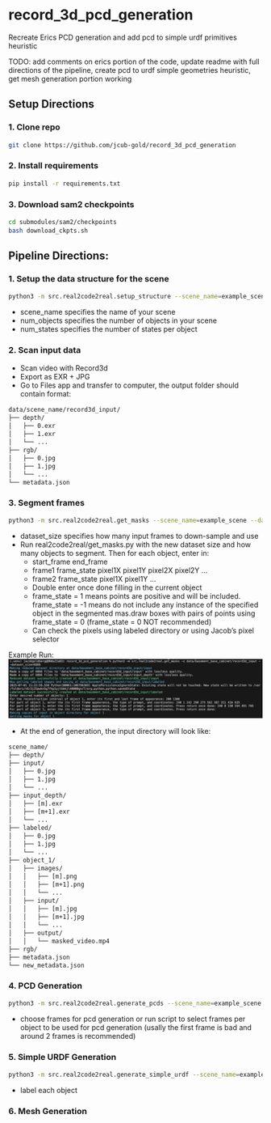 # record_3d_pcd_generation
Recreate Erics PCD generation and add pcd to simple urdf primitives heuristic

TODO: add comments on erics portion of the code, update readme with full directions of the pipeline, create pcd to urdf simple geometries heuristic, get mesh generation portion working

## Setup Directions
### 1. Clone repo
```bash
git clone https://github.com/jcub-gold/record_3d_pcd_generation
```
### 2. Install requirements
```bash
pip install -r requirements.txt
```
### 3. Download sam2 checkpoints
```bash
cd submodules/sam2/checkpoints
bash download_ckpts.sh
```

## Pipeline Directions:

### 1. Setup the data structure for the scene
```bash
python3 -m src.real2code2real.setup_structure --scene_name=example_scene --num_objects=1 --num_states=1
```
- scene_name specifies the name of your scene
- num_objects specifies the number of objects in your scene
- num_states specifies the number of states per object

### 2.  Scan input data
- Scan video with Record3d
- Export as EXR + JPG
- Go to Files app and transfer to computer, the output folder should contain format:
```
data/scene_name/record3d_input/
├── depth/
│   ├── 0.exr
│   ├── 1.exr
│   └── ...
├── rgb/
│   ├── 0.jpg
│   ├── 1.jpg
│   └── ...
└── metadata.json
```

### 3. Segment frames
```bash
python3 -m src.real2code2real.get_masks --scene_name=example_scene --dataset_size=1200
```
- dataset_size specifies how many input frames to down-sample and use
- Run real2code2real/get_masks.py with the new dataset size and how many objects to segment. Then for each object, enter in:
    - start_frame end_frame
    - frame1 frame_state pixel1X pixel1Y pixel2X pixel2Y …
    - frame2 frame_state pixel1X pixel1Y …
    - Double enter once done filling in the current object
    - frame_state = 1 means points are positive and will be included. frame_state = -1 means do not include any instance of the specified object in the segmented mas.draw boxes with pairs of points using frame_state = 0 (frame_state = 0 NOT recommended)
    - Can check the pixels using labeled directory or using Jacob’s pixel selector

Example Run:
![Example run](example.png)

- At the end of generation, the input directory will look like:
```
scene_name/
├── depth/
├── input/
│   ├── 0.jpg
│   ├── 1.jpg
│   └── ...
├── input_depth/
│   ├── [m].exr
│   ├── [m+1].exr
│   └── ...
├── labeled/
│   ├── 0.jpg
│   ├── 1.jpg
│   └── ...
├── object_1/
│   ├── images/
│   │   ├── [m].png
│   │   ├── [m+1].png
│   │   └── ...
│   ├── input/
│   │   ├── [m].jpg
│   │   ├── [m+1].jpg
│   │   └── ...
│   ├── output/
│   │   └── masked_video.mp4
├── rgb/
├── metadata.json
└── new_metadata.json
```

### 4. PCD Generation
```bash
python3 -m src.real2code2real.generate_pcds --scene_name=example_scene --eps=0.03 --min_points=15 --nb_neighbors=15 --std_ratio=2 --load_cached_frames=True
```
- choose frames for pcd generation or run script to select frames per object to be used for pcd generation (usally the first frame is bad and around 2 frames is recommended)

### 5. Simple URDF Generation
```bash
python3 -m src.real2code2real.generate_simple_urdf --scene_name=example_scene --load_cached_labels=True
```
- label each object

### 6. Mesh Generation